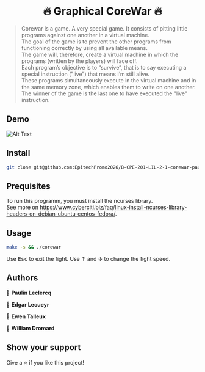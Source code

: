 <h1 align="center">🔥 Graphical CoreWar 🔥</h1>

> Corewar is a game. A very special game. It consists of pitting little programs against one another in a virtual machine.  
> The goal of the game is to prevent the other programs from functioning correctly by using all available means.  
> The game will, therefore, create a virtual machine in which the programs (written by the players) will face off.  
> Each program’s objective is to “survive”, that is to say executing a special instruction ("live") that means I’m still alive.  
> These programs simultaneously execute in the virtual machine and in the same memory zone, which enables them to write on one another.  
> The winner of the game is the last one to have executed the "live" instruction.

## Demo

![Alt Text](https://github.com/EpitechPromo2026/B-CPE-201-LIL-2-1-corewar-paulin.leclercq/blob/main/bonus/graphical_bonus/corewar.gif)

## Install

```sh
git clone git@github.com:EpitechPromo2026/B-CPE-201-LIL-2-1-corewar-paulin.leclercq.git
```

## Prequisites

To run this programm, you must install the ncurses library.  
See more on https://www.cyberciti.biz/faq/linux-install-ncurses-library-headers-on-debian-ubuntu-centos-fedora/.

## Usage

```sh
make -s && ./corewar
```
Use <kbd>Esc</kbd> to exit the fight.
Use &#8593; and &#8595; to change the fight speed.

## Authors

👤 **Paulin Leclercq**

👤 **Edgar Lecueyr**

👤 **Ewen Talleux**

👤 **William Dromard**

## Show your support

Give a ⭐️ if you like this project!
